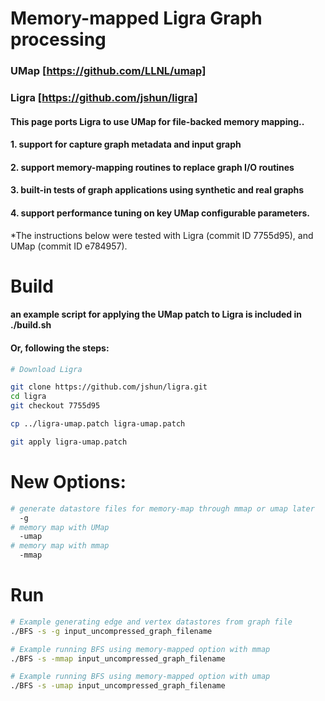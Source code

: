 # Memory-mapped Ligra Graph processing


### UMap [https://github.com/LLNL/umap]

### Ligra [https://github.com/jshun/ligra]

#### This page ports Ligra to use UMap for file-backed memory mapping..
#### 1. support for capture graph metadata and input graph
#### 2. support memory-mapping routines to replace graph I/O routines
#### 3. built-in tests of graph applications using synthetic and real graphs
#### 4. support performance tuning on key UMap configurable parameters.

*The instructions below were tested with Ligra (commit ID 7755d95), and UMap (commit ID e784957).

# Build
#### an example script for applying the UMap patch to Ligra is included in ./build.sh
#### Or, following the steps:

```bash
# Download Ligra

git clone https://github.com/jshun/ligra.git
cd ligra
git checkout 7755d95

cp ../ligra-umap.patch ligra-umap.patch

git apply ligra-umap.patch

```

# New Options: 
```bash
# generate datastore files for memory-map through mmap or umap later
  -g 
# memory map with UMap 
  -umap
# memory map with mmap
  -mmap 
 ```
  
# Run

```bash
# Example generating edge and vertex datastores from graph file
./BFS -s -g input_uncompressed_graph_filename

# Example running BFS using memory-mapped option with mmap
./BFS -s -mmap input_uncompressed_graph_filename

# Example running BFS using memory-mapped option with umap
./BFS -s -umap input_uncompressed_graph_filename

```
